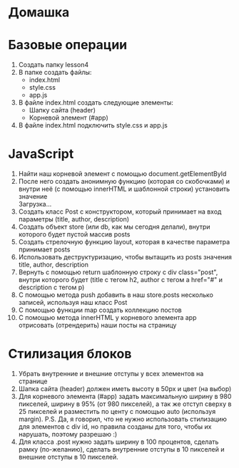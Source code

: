 # Домашка

# Базовые операции
1. Создать папку lesson4
2. В папке создать файлы:
	- index.html
	- style.css
	- app.js
3. В файле index.html создать следующие элементы:
	- Шапку сайта (header)
	- Корневой элемент (#app)
4. В файле index.html подключить style.css и app.js

# JavaScript

1. Найти наш корневой элемент с помощью document.getElementById
2. После него создать анонимную функцию (которая со скобочками) и внутри неё (с помощью innerHTML и шаблонной строки) установить значение <div class="spinner">Загрузка...</div>
3. Создать класс Post с конструктором, который принимает на вход параметры (title, author, description)
4. Создать объект store (или db, как мы сегодня делали), внутри которого будет пустой массив posts
5. Создать стрелочную функцию layout, которая в качестве параметра принимает posts
6. Использовать деструктуризацию, чтобы вытащить из posts значения title, author, description
7. Вернуть с помощью return шаблонную строку с div class="post", внутри которого будет (title с тегом h2, author с тегом a href="#" и description с тегом p)
8. С помощью метода push добавить в наш store.posts несколько записей, используя наш класс Post
9. С помощью функции map создать коллекцию постов
10. С помощью метода innerHTML у корневого элемента app отрисовать (отрендерить) наши посты на страницу

# Стилизация блоков

1. Убрать внутренние и внешние отступы у всех элементов на странице
2. Шапка сайта (header) должен иметь высоту в 50px и цвет (на выбор)
3. Для корневого элемента (#app) задать максимальную ширину в 980 пикселей, ширину в 95% (от 980 пикселей), а так же отступ сверху в 25 пикселей и разместить по центу с помощью auto (используя margin).
P.S. Да, я говорил, что не нужно использовать стилизацию для элементов c div id, но правила созданы для того, чтобы их нарушать, поэтому разрешаю :)
4. Для класса .post нужно задать ширину в 100 процентов, сделать рамку (по-желанию), сделать внутренние отступы в 10 пикселей и внешние отступы в 10 пикселей.